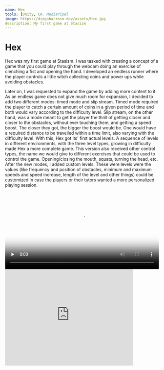 ```yaml
---
name: Hex
tools: [Unity, C#, MediaPipe]
image: https://diogobarroso.dev/assets/Hex.jpg
description: My first game at Stasism
---
```


# Hex

Hex was my first game at Stasism. I was tasked with creating a concept of a game that you could play through the webcam doing an exercise of clenching a fist and opening the hand. I developed an endless runner where the player controls a little witch collecting coins and power ups while avoiding obstacles.

Later on, I was requested to expand the game by adding more content to it. As an endless game does not give much room for expansion, I decided to add two different modes: timed mode and slip stream. Timed mode required the player to catch a certain amount of coins in a given period of time and both would vary according to the difficulty level. Slip stream, on the other hand, was a mode meant to get the player the thrill of getting closer and closer to the obstacles, without ever touching them, and getting a speed boost. The closer they got, the bigger the boost would be. One would have a required distance to be travelled within a time limit, also varying with the difficulty level. With this, Hex got its' first actual levels. A sequence of levels in different environments, with the three level types, growing in difficulty made Hex a more complete game. This version also received other control types, the name we would give to different exercises that could be used to control the game. Opening/closing the mouth, squats, turning the head, etc. After the new modes, I added custom levels. These were levels were the values (like frequency and position of obstacles, minimum and maximum speeds and speed increase, length of the level and other things) could be customized in case the players or their tutors wanted a more personalized playing session.

<video controls preload="none" width="100%" poster="https://cloud.diogobarroso.dev/s/mfDQmacwb73kGnH">
    <source src="https://cloud.diogobarroso.dev/s/mfDQmacwb73kGnH" type="video/mp4">
</video>
<iframe width="420" height="315" src="https://cloud.diogobarroso.dev/s/mfDQmacwb73kGnH" frameborder="0" allowfullscreen></iframe>